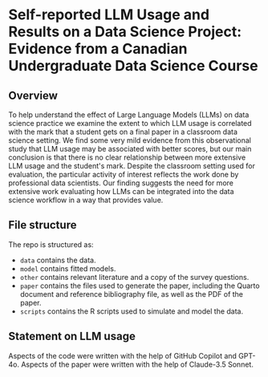 # Self-reported LLM Usage and Results on a Data Science Project: Evidence from a Canadian Undergraduate Data Science Course

## Overview

To help understand the effect of Large Language Models (LLMs) on data science practice we examine the extent to which LLM usage is correlated with the mark that a student gets on a final paper in a classroom data science setting. We find some very mild evidence from this observational study that LLM usage may be associated with better scores, but our main conclusion is that there is no clear relationship between more extensive LLM usage and the student's mark. Despite the classroom setting used for evaluation, the particular activity of interest reflects the work done by professional data scientists. Our finding suggests the need for more extensive work evaluating how LLMs can be integrated into the data science workflow in a way that provides value.

## File structure

The repo is structured as:

-   `data` contains the data.
-   `model` contains fitted models.
-   `other` contains relevant literature and a copy of the survey questions.
-   `paper` contains the files used to generate the paper, including the Quarto document and reference bibliography file, as well as the PDF of the paper. 
-   `scripts` contains the R scripts used to simulate and model the data.

## Statement on LLM usage

Aspects of the code were written with the help of GitHub Copilot and GPT-4o. Aspects of the paper were written with the help of Claude-3.5 Sonnet.
